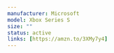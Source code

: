 ```yaml
---
manufacturer: Microsoft
model: Xbox Series S
size: ""
status: active
links: [https://amzn.to/3XMy7y4]
---
```

